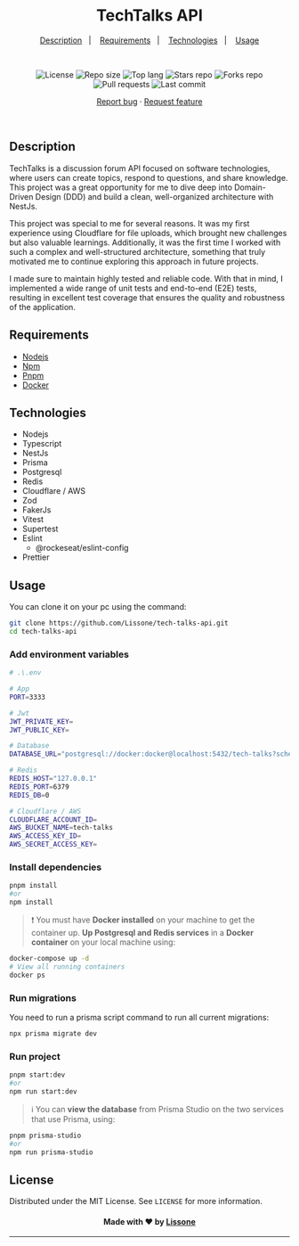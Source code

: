 <h1 align="center">
  TechTalks API
</h1>

<p align="center">
  <a href="#description">Description</a>&nbsp;&nbsp;&nbsp;|&nbsp;&nbsp;&nbsp;
  <a href="#requirements">Requirements</a>&nbsp;&nbsp;&nbsp;|&nbsp;&nbsp;&nbsp;
  <a href="#technologies">Technologies</a>&nbsp;&nbsp;&nbsp;|&nbsp;&nbsp;&nbsp;
  <a href="#usage">Usage</a>
</p>
<br />
<p align="center">
  <img src="https://img.shields.io/static/v1?label=license&message=MIT" alt="License">
  <img src="https://img.shields.io/github/repo-size/Lissone/tech-talks-api" alt="Repo size" />
  <img src="https://img.shields.io/github/languages/top/Lissone/tech-talks-api" alt="Top lang" />
  <img src="https://img.shields.io/github/stars/Lissone/tech-talks-api" alt="Stars repo" />
  <img src="https://img.shields.io/github/forks/Lissone/tech-talks-api" alt="Forks repo" />
  <img src="https://img.shields.io/github/issues-pr/Lissone/tech-talks-api" alt="Pull requests" >
  <img src="https://img.shields.io/github/last-commit/Lissone/tech-talks-api" alt="Last commit" />
</p>

<p align="center">
  <a href="https://github.com/Lissone/tech-talks-api/issues">Report bug</a>
  ·
  <a href="https://github.com/Lissone/tech-talks-api/issues">Request feature</a>
</p>

<br />

## Description

TechTalks is a discussion forum API focused on software technologies, where users can create topics, respond to questions, and share knowledge. This project was a great opportunity for me to dive deep into Domain-Driven Design (DDD) and build a clean, well-organized architecture with NestJs.

This project was special to me for several reasons. It was my first experience using Cloudflare for file uploads, which brought new challenges but also valuable learnings. Additionally, it was the first time I worked with such a complex and well-structured architecture, something that truly motivated me to continue exploring this approach in future projects.

I made sure to maintain highly tested and reliable code. With that in mind, I implemented a wide range of unit tests and end-to-end (E2E) tests, resulting in excellent test coverage that ensures the quality and robustness of the application.

## Requirements

- [Nodejs](https://nodejs.org/en/)
- [Npm](https://www.npmjs.com/)
- [Pnpm](https://pnpm.io/pt/)
- [Docker](https://www.docker.com/)

## Technologies

- Nodejs
- Typescript
- NestJs
- Prisma
- Postgresql
- Redis
- Cloudflare / AWS
- Zod
- FakerJs
- Vitest
- Supertest
- Eslint
  - @rockeseat/eslint-config
- Prettier

## Usage

You can clone it on your pc using the command:

```bash
git clone https://github.com/Lissone/tech-talks-api.git
cd tech-talks-api
```

### Add environment variables

```bash
# .\.env

# App
PORT=3333

# Jwt
JWT_PRIVATE_KEY=
JWT_PUBLIC_KEY=

# Database
DATABASE_URL="postgresql://docker:docker@localhost:5432/tech-talks?schema=public"

# Redis
REDIS_HOST="127.0.0.1"
REDIS_PORT=6379
REDIS_DB=0

# Cloudflare / AWS
CLOUDFLARE_ACCOUNT_ID=
AWS_BUCKET_NAME=tech-talks
AWS_ACCESS_KEY_ID=
AWS_SECRET_ACCESS_KEY=
```

### Install dependencies

```bash
pnpm install
#or
npm install
```

>  ❗  You must have **Docker installed** on your machine to get the container up.
**Up Postgresql and Redis services** in a **Docker container** on your local machine using:

```bash
docker-compose up -d
# View all running containers
docker ps
```

### Run migrations

You need to run a prisma script command to run all current migrations:

```bash
npx prisma migrate dev
```

### Run project

```bash
pnpm start:dev
#or
npm run start:dev
```

> ℹ️  You can **view the database** from Prisma Studio on the two services that use Prisma, using:

```bash
pnpm prisma-studio
#or
npm run prisma-studio
```

## License

Distributed under the MIT License. See `LICENSE` for more information.

<h4 align="center">
  Made with ❤️ by <a href="https://github.com/Lissone" target="_blank">Lissone</a>
</h4>

<hr />